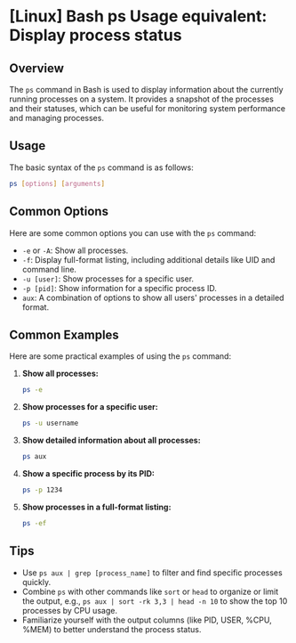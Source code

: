 # [Linux] Bash ps Usage equivalent: Display process status

## Overview
The `ps` command in Bash is used to display information about the currently running processes on a system. It provides a snapshot of the processes and their statuses, which can be useful for monitoring system performance and managing processes.

## Usage
The basic syntax of the `ps` command is as follows:

```bash
ps [options] [arguments]
```

## Common Options
Here are some common options you can use with the `ps` command:

- `-e` or `-A`: Show all processes.
- `-f`: Display full-format listing, including additional details like UID and command line.
- `-u [user]`: Show processes for a specific user.
- `-p [pid]`: Show information for a specific process ID.
- `aux`: A combination of options to show all users' processes in a detailed format.

## Common Examples
Here are some practical examples of using the `ps` command:

1. **Show all processes:**
   ```bash
   ps -e
   ```

2. **Show processes for a specific user:**
   ```bash
   ps -u username
   ```

3. **Show detailed information about all processes:**
   ```bash
   ps aux
   ```

4. **Show a specific process by its PID:**
   ```bash
   ps -p 1234
   ```

5. **Show processes in a full-format listing:**
   ```bash
   ps -ef
   ```

## Tips
- Use `ps aux | grep [process_name]` to filter and find specific processes quickly.
- Combine `ps` with other commands like `sort` or `head` to organize or limit the output, e.g., `ps aux | sort -rk 3,3 | head -n 10` to show the top 10 processes by CPU usage.
- Familiarize yourself with the output columns (like PID, USER, %CPU, %MEM) to better understand the process status.